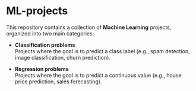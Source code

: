 # ML-projects
This repository contains a collection of **Machine Learning** projects, 
organized into two main categories:

- **Classification problems**  
  Projects where the goal is to predict a class label (e.g., spam detection, image classification, churn prediction).

- **Regression problems**  
  Projects where the goal is to predict a continuous value (e.g., house price prediction, sales forecasting).

